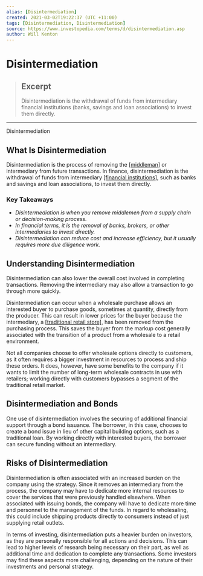 ```yaml
---
alias: [Disintermediation]
created: 2021-03-02T19:22:37 (UTC +11:00)
tags: [Disintermediation, Disintermediation]
source: https://www.investopedia.com/terms/d/disintermediation.asp
author: Will Kenton
---
```


# Disintermediation

> ## Excerpt
> Disintermediation is the withdrawal of funds from intermediary financial institutions (banks, savings and loan associations) to invest them directly.

---

Disintermediation
## What Is Disintermediation

Disintermediation is the process of removing the [[middleman]](https://www.investopedia.com/terms/m/middleman.asp) or intermediary from future transactions. In finance, disintermediation is the withdrawal of funds from intermediary [[financial institutions]](https://www.investopedia.com/terms/f/financialinstitution.asp), such as banks and savings and loan associations, to invest them directly.

### Key Takeaways

-   _Disintermediation is when you remove middlemen from a supply chain or decision-making process._
-   _In financial terms, it is the removal of banks, brokers, or other intermediaries to invest directly._
-   _Disintermediation can reduce cost and increase efficiency, but it usually requires more due diligence work._

## Understanding Disintermediation

Disintermediation can also lower the overall cost involved in completing transactions. Removing the intermediary may also allow a transaction to go through more quickly.

Disintermediation can occur when a wholesale purchase allows an interested buyer to purchase goods, sometimes at quantity, directly from the producer. This can result in lower prices for the buyer because the intermediary, a [[traditional retail store]](https://www.investopedia.com/articles/markets/122415/worlds-top-10-retailers-wmt-cost.asp), has been removed from the purchasing process. This saves the buyer from the markup cost generally associated with the transition of a product from a wholesale to a retail environment.

Not all companies choose to offer wholesale options directly to customers, as it often requires a bigger investment in resources to process and ship these orders. It does, however, have some benefits to the company if it wants to limit the number of long-term wholesale contracts in use with retailers; working directly with customers bypasses a segment of the traditional retail market.

## Disintermediation and Bonds

One use of disintermediation involves the securing of additional financial support through a bond issuance. The borrower, in this case, chooses to create a bond issue in lieu of other capital building options, such as a traditional loan. By working directly with interested buyers, the borrower can secure funding without an intermediary.

## Risks of Disintermediation

Disintermediation is often associated with an increased burden on the company using the strategy. Since it removes an intermediary from the process, the company may have to dedicate more internal resources to cover the services that were previously handled elsewhere. When associated with issuing bonds, the company will have to dedicate more time and personnel to the management of the funds. In regard to wholesaling, this could include shipping products directly to consumers instead of just supplying retail outlets.

In terms of investing, disintermediation puts a heavier burden on investors, as they are personally responsible for all actions and decisions. This can lead to higher levels of research being necessary on their part, as well as additional time and dedication to complete any transactions. Some investors may find these aspects more challenging, depending on the nature of their investments and personal strategy.
